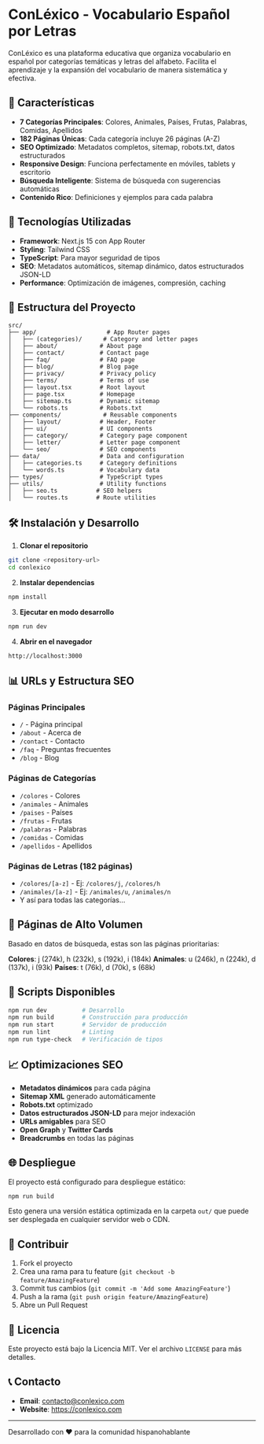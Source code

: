 # ConLéxico - Vocabulario Español por Letras

ConLéxico es una plataforma educativa que organiza vocabulario en español por categorías temáticas y letras del alfabeto. Facilita el aprendizaje y la expansión del vocabulario de manera sistemática y efectiva.

## 🌟 Características

- **7 Categorías Principales**: Colores, Animales, Países, Frutas, Palabras, Comidas, Apellidos
- **182 Páginas Únicas**: Cada categoría incluye 26 páginas (A-Z)
- **SEO Optimizado**: Metadatos completos, sitemap, robots.txt, datos estructurados
- **Responsive Design**: Funciona perfectamente en móviles, tablets y escritorio
- **Búsqueda Inteligente**: Sistema de búsqueda con sugerencias automáticas
- **Contenido Rico**: Definiciones y ejemplos para cada palabra

## 🚀 Tecnologías Utilizadas

- **Framework**: Next.js 15 con App Router
- **Styling**: Tailwind CSS
- **TypeScript**: Para mayor seguridad de tipos
- **SEO**: Metadatos automáticos, sitemap dinámico, datos estructurados JSON-LD
- **Performance**: Optimización de imágenes, compresión, caching

## 📁 Estructura del Proyecto

```
src/
├── app/                    # App Router pages
│   ├── (categories)/      # Category and letter pages
│   ├── about/            # About page
│   ├── contact/          # Contact page
│   ├── faq/              # FAQ page
│   ├── blog/             # Blog page
│   ├── privacy/          # Privacy policy
│   ├── terms/            # Terms of use
│   ├── layout.tsx        # Root layout
│   ├── page.tsx          # Homepage
│   ├── sitemap.ts        # Dynamic sitemap
│   └── robots.ts         # Robots.txt
├── components/            # Reusable components
│   ├── layout/           # Header, Footer
│   ├── ui/               # UI components
│   ├── category/         # Category page component
│   ├── letter/           # Letter page component
│   └── seo/              # SEO components
├── data/                 # Data and configuration
│   ├── categories.ts     # Category definitions
│   └── words.ts          # Vocabulary data
├── types/                # TypeScript types
├── utils/                # Utility functions
│   ├── seo.ts           # SEO helpers
│   └── routes.ts        # Route utilities
```

## 🛠️ Instalación y Desarrollo

1. **Clonar el repositorio**
```bash
git clone <repository-url>
cd conlexico
```

2. **Instalar dependencias**
```bash
npm install
```

3. **Ejecutar en modo desarrollo**
```bash
npm run dev
```

4. **Abrir en el navegador**
```
http://localhost:3000
```

## 📊 URLs y Estructura SEO

### Páginas Principales
- `/` - Página principal
- `/about` - Acerca de
- `/contact` - Contacto
- `/faq` - Preguntas frecuentes
- `/blog` - Blog

### Páginas de Categorías
- `/colores` - Colores
- `/animales` - Animales
- `/paises` - Países
- `/frutas` - Frutas
- `/palabras` - Palabras
- `/comidas` - Comidas
- `/apellidos` - Apellidos

### Páginas de Letras (182 páginas)
- `/colores/[a-z]` - Ej: `/colores/j`, `/colores/h`
- `/animales/[a-z]` - Ej: `/animales/u`, `/animales/n`
- Y así para todas las categorías...

## 🎯 Páginas de Alto Volumen

Basado en datos de búsqueda, estas son las páginas prioritarias:

**Colores**: j (274k), h (232k), s (192k), i (184k)
**Animales**: u (246k), n (224k), d (137k), i (93k)
**Países**: t (76k), d (70k), s (68k)

## 🔧 Scripts Disponibles

```bash
npm run dev          # Desarrollo
npm run build        # Construcción para producción
npm run start        # Servidor de producción
npm run lint         # Linting
npm run type-check   # Verificación de tipos
```

## 📈 Optimizaciones SEO

- **Metadatos dinámicos** para cada página
- **Sitemap XML** generado automáticamente
- **Robots.txt** optimizado
- **Datos estructurados JSON-LD** para mejor indexación
- **URLs amigables** para SEO
- **Open Graph** y **Twitter Cards**
- **Breadcrumbs** en todas las páginas

## 🌐 Despliegue

El proyecto está configurado para despliegue estático:

```bash
npm run build
```

Esto genera una versión estática optimizada en la carpeta `out/` que puede ser desplegada en cualquier servidor web o CDN.

## 📝 Contribuir

1. Fork el proyecto
2. Crea una rama para tu feature (`git checkout -b feature/AmazingFeature`)
3. Commit tus cambios (`git commit -m 'Add some AmazingFeature'`)
4. Push a la rama (`git push origin feature/AmazingFeature`)
5. Abre un Pull Request

## 📄 Licencia

Este proyecto está bajo la Licencia MIT. Ver el archivo `LICENSE` para más detalles.

## 📞 Contacto

- **Email**: contacto@conlexico.com
- **Website**: https://conlexico.com

---

Desarrollado con ❤️ para la comunidad hispanohablante
